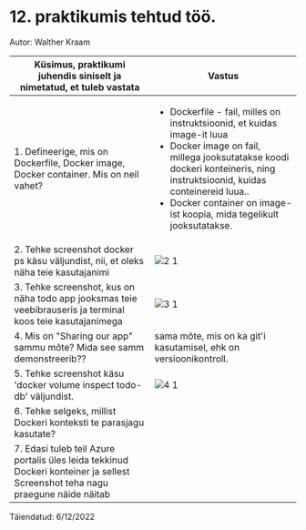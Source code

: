 # 12. praktikumis tehtud töö.

Autor: Walther Kraam

|Küsimus, praktikumi juhendis siniselt ja nimetatud, et tuleb vastata|Vastus|
|---|---|
|1. Defineerige, mis on Dockerfile, Docker image, Docker container. Mis on neil vahet?|<ul><li>Dockerfile - fail, milles on instruktsioonid, et kuidas image-it luua <li>Docker image on fail, millega jooksutatakse koodi dockeri konteineris, ning instruktsioonid, kuidas conteinereid luua..<li>Docker container on image-ist koopia, mida tegelikult jooksutatakse. </ul>|
|2. Tehke screenshot docker ps käsu väljundist, nii, et oleks näha teie kasutajanimi|![2 1](https://user-images.githubusercontent.com/75208899/206008005-d699c50e-bbca-4533-9aca-161f2678141e.png)|
|3. Tehke screenshot, kus on näha todo app jooksmas teie veebibrauseris ja terminal koos teie kasutajanimega|![3 1](https://user-images.githubusercontent.com/75208899/206020124-cb66bdf4-e306-4eb1-9952-1d02f6268b12.png)|
|4. Mis on "Sharing our app" sammu mõte? Mida see samm demonstreerib??|sama mõte, mis on ka git'i kasutamisel, ehk on versioonikontroll.|
|5. Tehke screenshot käsu 'docker volume inspect todo-db' väljundist.|![4 1](https://user-images.githubusercontent.com/75208899/206020494-682d704e-ca00-4ad3-9c55-fb9ff96e9cad.png)|
|6. Tehke selgeks, millist Dockeri konteksti te parasjagu kasutate?||
|7. Edasi tuleb teil Azure portalis üles leida tekkinud Dockeri konteiner ja sellest Screenshot teha nagu praegune näide näitab||

Täiendatud: 6/12/2022
